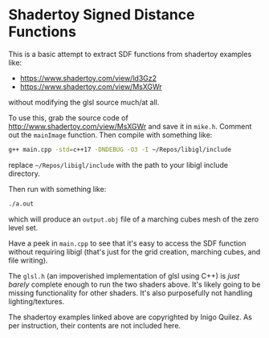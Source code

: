 # Shadertoy Signed Distance Functions

This is a basic attempt to extract SDF functions from shadertoy examples like:

 - https://www.shadertoy.com/view/ld3Gz2
 - https://www.shadertoy.com/view/MsXGWr

without modifying the glsl source much/at all.

To use this, grab the source code of http://www.shadertoy.com/view/MsXGWr and
save it in `mike.h`. Comment out the `mainImage` function. Then compile with something like:


```bash
g++ main.cpp -std=c++17 -DNDEBUG -O3 -I ~/Repos/libigl/include
```

replace `~/Repos/libigl/include` with the path to your libigl include directory.

Then run with something like:

```bash
./a.out 
```

which will produce an `output.obj` file of a marching cubes mesh of the zero
level set.

Have a peek in `main.cpp` to see that it's easy to access the SDF function
without requiring libigl (that's just for the grid creation, marching cubes, and
file writing).

The `glsl.h` (an impoverished implementation of glsl using C++) is _just barely_
complete enough to run the two shaders above. It's likely going to be missing
functionality for other shaders. It's also purposefully not handling
lighting/textures.

The shadertoy examples linked above are copyrighted by Inigo Quilez. As per
instruction, their contents are not included here.


